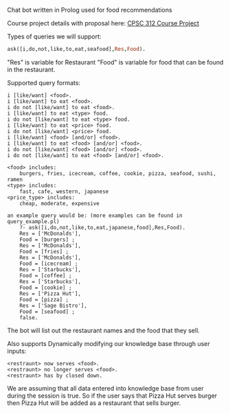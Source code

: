 Chat bot written in Prolog used for food recommendations

Course project details with proposal here: [CPSC 312 Course Project](http://wiki.ubc.ca/Course:CPSC312-2017-Restaurant-Recommendation)

Types of queries we will support:
```prolog
ask([i,do,not,like,to,eat,seafood],Res,Food).
```
"Res" is variable for Restaurant
"Food" is variable for food that can be found in the restaurant.

Supported query formats:  
```
i [like/want] <food>.
i [like/want] to eat <food>.  
i do not [like/want] to eat <food>.
i [like/want] to eat <type> food.  
i do not [like/want] to eat <type> food.  
i [like/want] to eat <price> food.  
i do not [like/want] <price> food.
i [like/want] <food> [and/or] <food>.
i [like/want] to eat <food> [and/or] <food>.
i do not [like/want] <food> [and/or] <food>.
i do not [like/want] to eat <food> [and/or] <food>.

<food> includes: 
    burgers, fries, icecream, coffee, cookie, pizza, seafood, sushi, ramen
<type> includes:
    fast, cafe, western, japanese
<price_type> includes:
    cheap, moderate, expensive

an example query would be: (more examples can be found in query_example.pl)
    ?- ask([i,do,not,like,to,eat,japanese,food],Res,Food).
    Res = ['McDonalds'],
    Food = [burgers] ;
    Res = ['McDonalds'],
    Food = [fries] ;
    Res = ['McDonalds'],
    Food = [icecream] ;
    Res = ['Starbucks'],
    Food = [coffee] ;
    Res = ['Starbucks'],
    Food = [cookie] ;
    Res = ['Pizza Hut'],
    Food = [pizza] ;
    Res = ['Sage Bistro'],
    Food = [seafood] ;
    false.
```
The bot will list out the restaurant names and the food that they sell.

Also supports Dynamically modifying our knowledge base through user inputs:
```
<restraunt> now serves <food>.
<restraunt> no longer serves <food>.
<restraunt> has by closed down.
```

We are assuming that all data entered into knowledge base from user during the session is true.
So if the user says that Pizza Hut serves burger then Pizza Hut will be added as a restaurant that sells burger.